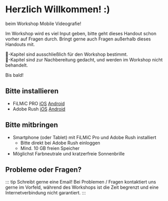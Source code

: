 # Herzlich Willkommen! :)

beim Workshop Mobile Videografie! 

Im Workshop wird es viel Input geben, bitte geht dieses Handout schon vorher auf Fragen durch. Bringt gerne auch Fragen außerhalb dieses Handouts mit.

:speech_balloon:-Kapitel sind ausschließlich für den Workshop bestimmt.<br>
:gift:-Kapitel sind zur Nachbereitung gedacht, und werden im Workshop nicht behandelt.

Bis bald!


## Bitte installieren
- FiLMiC PRO [iOS](https://apps.apple.com/de/app/filmic-pro-profi-video-kamera/id436577167) [Android](https://play.google.com/store/apps/details?id=com.filmic.filmicpro&hl=de&gl=UShttps://play.google.com/store/apps/details?id=com.filmic.filmicpro&hl=de&gl=US)
- Adobe Rush [iOS](https://apps.apple.com/de/app/adobe-premiere-rush-für-video/id1188753863) [Android](https://play.google.com/store/apps/details?id=com.adobe.premiererush.videoeditor&hl=de&gl=US)


## Bitte mitbringen

- Smartphone (oder Tablet) mit FiLMiC Pro und Adobe Rush installiert
  - Bitte direkt bei Adobe Rush einloggen
  - Mind. 10 GB freien Speicher 
- Möglichst Farbneutrale und kratzerfreie Sonnenbrille 

##  Probleme oder Fragen?

::: tip Schreibt gerne eine Email!
Bei Problemen / Fragen kontaktiert uns gerne im Vorfeld, während des Workshops ist die Zeit begrenzt und eine Internetverbindung nicht garantiert.
:::
